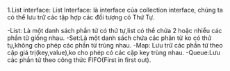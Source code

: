 <!-- List Interface: Là interface của collection interface, cho phép lưu trữ các đối tượng có thứ tự.

List: Là một danh sách các phần tử có thứ tự, có thể chứa nhiều phần tử giống nhau. Các lớp thường triển khai interface List bao gồm:
ArrayList: Một danh sách các phần tử được sắp xếp theo thứ tự, có thể chứa các phần tử trùng nhau. ArrayList sử dụng mảng động để lưu trữ các phần tử.
LinkedList: Một danh sách liên kết động các phần tử, có thể chứa các phần tử trùng nhau. LinkedList sử dụng cấu trúc dữ liệu liên kết (Linked list) để lưu trữ phần tử.
Sự khác biệt giữa ArrayList và LinkedList:
ArrayList: Tối ưu cho các thao tác truy cập ngẫu nhiên (get/set) vì các phần tử được lưu trữ trong một mảng. Tuy nhiên, việc thêm hoặc xóa phần tử giữa danh sách sẽ chậm hơn do phải di chuyển các phần tử.
LinkedList: Tối ưu cho việc thêm và xóa phần tử ở đầu hoặc cuối danh sách. Tuy nhiên, việc truy cập ngẫu nhiên sẽ chậm hơn vì phải duyệt qua các phần tử từ đầu hoặc cuối danh sách.
Set Interface: Là một danh sách chứa các phần tử không có thứ tự, không cho phép các phần tử trùng nhau.

HashSet: Một tập hợp không duy trì thứ tự và không cho phép các phần tử trùng nhau.
LinkedHashSet: Một tập hợp duy trì thứ tự chèn các phần tử, không cho phép các phần tử trùng nhau.
TreeSet: Một tập hợp duy trì thứ tự sắp xếp của các phần tử, không cho phép phần tử trùng nhau.
Map Interface: Lưu trữ các phần tử theo cặp giá trị (key, value). Không cho phép có các cặp key trùng nhau.

HashMap: Một Map không duy trì thứ tự của các phần tử, không cho phép các key trùng nhau.
LinkedHashMap: Một Map duy trì thứ tự chèn các phần tử, không cho phép các key trùng nhau.
TreeMap: Một Map duy trì thứ tự sắp xếp của các key theo thứ tự tự nhiên hoặc theo một Comparator cụ thể.
Queue Interface: Lưu trữ các phần tử theo công thức FIFO (First in, first out).

PriorityQueue: Một queue cho phép các phần tử có thứ tự ưu tiên (theo một tiêu chí nhất định, chẳng hạn như độ ưu tiên cao nhất sẽ được xử lý trước).
LinkedList: Cũng có thể được sử dụng như một Queue với phương thức add(), poll(), và peek(); -->


1.List interface:
List Interface: là interface của collection interface,
chúng ta có thể lưu trữ các tập hợp các đối tượng có Thứ Tự.

-List: Là một danh sách phần tử có thứ tự,list có thể chứa 2 hoặc nhiều các phần tử giống nhau.
-Set:Là một danh sách chứa các phân tử ko có thứ tụ,không cho phép các phần tử trùng nhau.
-Map: Lưu trữ các phần tử theo cặp giá trị(key,value),ko cho phép có các cặp key trùng nhau.
-Queue:Lưu các phần tử theo công thức FIFO(First in first out).


